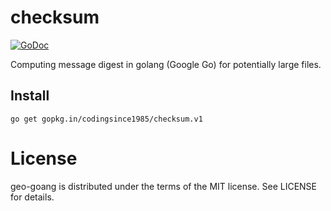 checksum
==
[![GoDoc](https://godoc.org/github.com/codingsince1985/checksum?status.svg)](https://godoc.org/github.com/codingsince1985/checksum)

Computing message digest in golang (Google Go) for potentially large files.

Install
--
`go get gopkg.in/codingsince1985/checksum.v1`

License
==
geo-goang is distributed under the terms of the MIT license. See LICENSE for details.